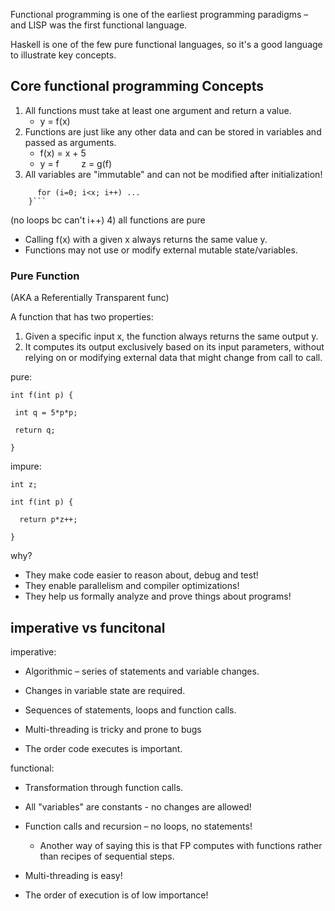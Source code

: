 Functional programming is one of the earliest programming paradigms – and LISP was the first functional language.

Haskell is  one of the few pure functional languages, so it's a good language to illustrate key concepts.

## Core functional programming Concepts
1) All functions must take at least one argument and return a value.
	- y = f(x)
2) Functions are just like any other data and can be stored in variables and passed as arguments.
	- f(x) = x + 5
	- y = f         z = g(f)
3) All variables are "immutable" and can not be modified after initialization!

```f(x) {  
      for (i=0; i<x; i++) ...  
    }```
```
(no loops bc can't i++)
4) all functions are pure 
- Calling f(x) with a given x always returns the same value y.
- Functions may not use or modify external mutable state/variables.

### Pure Function
(AKA a Referentially Transparent func)

A function that has two properties:
1) Given a specific input x, the function always returns the same output y.
2) It computes its output exclusively based on its input parameters, without relying on or modifying external data that might change from call to call.

pure: 
```
int f(int p) {

 int q = 5*p*p;

 return q;

}
```

impure:
```
int z; 

int f(int p) {

  return p*z++;

}
```

why?
- They make code easier to reason about, debug and test!
- They enable parallelism and compiler optimizations!
- They help us formally analyze and prove things about programs!

## imperative vs funcitonal
imperative: 
- Algorithmic – series of statements and variable changes.

- Changes in variable state are required.

- Sequences of statements, loops and function calls.

- Multi-threading is tricky and prone to bugs


- The order code executes is important.

functional:
- Transformation through function calls.

- All "variables" are constants - no changes are allowed!

- Function calls and recursion – no loops, no statements! 
	- Another way of saying this is that FP computes with functions rather than recipes of sequential steps.

- Multi-threading is easy!

- The order of execution is of low importance! 